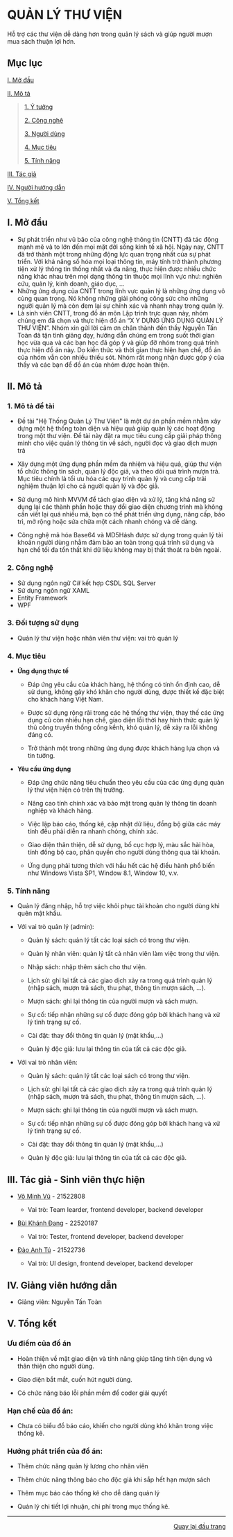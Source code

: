 <div id="Top"></div>

# QUẢN LÝ THƯ VIỆN
Hỗ trợ các thư viện dễ dàng hơn trong quản lý sách và giúp người mượn mua sách thuận lợi hơn.

## Mục lục

 [I. Mở đầu](#Modau)

 [II. Mô tả](#Mota)

> [1. Ý tưởng](#Ytuong)
>
> [2. Công nghệ](#Congnghe)
>
> [3. Người dùng](#Doituongsudung)
>
> [4. Mục tiêu](#Muctieu)
>
> [5. Tính năng](#Tinhnang)

[III. Tác giả](#Tacgia)

[IV. Người hướng dẫn](#Nguoihuongdan)

[V. Tổng kết](#Tongket)


<!-- MỞ ĐẦU -->
<div id="Modau"></div>

## I. Mở đầu
* Sự phát triển như vũ bão của công nghệ thông tin (CNTT) đã tác động mạnh mẽ và to lớn đến mọi mặt đời sống kinh tế xã hội. Ngày nay, CNTT đã trở thành một trong những động lực quan trọng nhất của sự phát triển. Với khả năng số hóa mọi loại thông tin, máy tính trở thành phương tiện xử lý thông tin thống nhất và đa năng, thực hiện được nhiều chức năng khác nhau trên mọi dạng thông tin thuộc mọi lĩnh vực như: nghiên cứu, quản lý, kinh doanh, giáo dục, ...
* Những ứng dụng của CNTT trong lĩnh vực quản lý là những ứng dụng vô cùng quan trọng. Nó không những giải phóng công sức cho những người quản lý mà còn đem lại sự chính xác và nhanh nhạy trong quản lý. 
* Là sinh viên CNTT, trong đồ án môn Lập trình trực quan này, nhóm chúng em đã chọn và thực hiện đồ án “X Y DỰNG ỨNG DỤNG QUẢN LÝ THƯ VIỆN”.
Nhóm xin gửi lời cảm ơn chân thành đến thầy Nguyễn Tấn Toàn đã tận tình giảng dạy, hướng dẫn chúng em trong suốt thời gian học vừa qua và các bạn học đã góp ý và giúp đỡ nhóm trong quá trình thực hiện đồ án này.
Do kiến thức và thời gian thực hiện hạn chế, đồ án của nhóm vẫn còn nhiều thiếu sót. Nhóm rất mong nhận được góp ý của thầy và các bạn để đồ án của nhóm được hoàn thiện.

<!-- MÔ TẢ -->
<div id="Mota"></div>

## II. Mô tả

<!-- Ý TƯỞNG -->
<div id="Ytuong"></div>

### 1. Mô tả đề tài
* Đề tài "Hệ Thống Quản Lý Thư Viện" là một dự án phần mềm nhằm xây dựng một hệ thống toàn diện và hiệu quả giúp quản lý các hoạt động trong một thư viện. Đề tài này đặt ra mục tiêu cung cấp giải pháp thông minh cho việc quản lý thông tin về sách, người đọc và giao dịch mượn trả

* Xây dựng một ứng dụng phần mềm đa nhiệm và hiệu quả, giúp thư viện tổ chức thông tin sách, quản lý độc giả, và theo dõi quá trình mượn trả. Mục tiêu chính là tối ưu hóa các quy trình quản lý và cung cấp trải nghiệm thuận lợi cho cả người quản lý và độc giả.

* Sử dụng mô hình MVVM để tách giao diện và xử lý, tăng khả năng sử dụng lại các thành phần hoặc thay đổi giao diện chương trình mà không cần viết lại quá nhiều mã, bạn có thể phát triển ứng dụng, nâng cấp, bảo trì, mở rộng hoặc sửa chữa một cách nhanh chóng và dễ dàng.

* Công nghệ mã hóa Base64 và MD5Hásh được sử dụng trong quản lý tài khoản người dùng nhằm đảm bảo an toàn trong quá trình sử dụng và hạn chế tối đa tổn thất khi dữ liệu không may bị thất thoát ra bên ngoài.


<div id="Congnghe"></div>

### 2. Công nghệ
* Sử dụng ngôn ngữ C# kết hợp CSDL SQL Server
* Sử dụng ngôn ngữ XAML
* Entity Framework
* WPF


<div id="Doituongsudung"></div>

### 3. Đối tượng sử dụng
* Quản lý thư viện hoặc nhân viên thư viện: vai trò quản lý

<div id="Muctieu"></div>

### 4. Mục tiêu

* <strong>Ứng dụng thực tế</strong>
    
    * Đáp ứng yêu cầu của khách hàng, hệ thống có tính ổn định cao, dễ sử dụng, không gây khó khăn cho người dùng, được thiết kế đặc biệt cho khách hàng Việt Nam.

    * Được sử dụng rộng rãi trong các hệ thống thư viện, thay thế các ứng dụng cũ còn nhiều hạn chế, giao diện lỗi thời hay hình thức quản lý thủ công truyền thống cồng kềnh, khó quản lý, dễ xảy ra lỗi không đáng có.

    * Trở thành một trong những ứng dụng được khách hàng lựa chọn và tin tưởng.

 * <strong>Yêu cầu ứng dụng</strong>
 
    * Đáp ứng chức năng tiêu chuẩn theo yêu cầu của các ứng dụng quản lý thư viện hiện có trên thị trường. 

    * Nâng cao tính chính xác và bảo mật trong quản lý thông tin doanh nghiệp và khách hàng.

    * Việc lập báo cáo, thống kê, cập nhật dữ liệu, đồng bộ giữa các máy tính đều phải diễn ra nhanh chóng, chính xác.

    * Giao diện thân thiện, dễ sử dụng, bố cục hợp lý, màu sắc hài hòa, tính đồng bộ cao, phân quyền cho người dùng thông qua tài khoản.

    * Ứng dụng phải tương thích với hầu hết các hệ điều hành phổ biến như Windows Vista SP1, Window 8.1, Window 10, v.v.

<div id="Tinhnang"></div>

### 5. Tính năng
* Quản lý đăng nhập, hỗ trợ việc khôi phục tài khoản cho người dùng khi quên mật khẩu.

* Với vai trò quản lý (admin):

    * Quản lý sách: quản lý tất các loại sách có trong thư viện.​
 
    * Quản lý nhân viên: quản lý tất cả nhân viên làm việc trong thư viện.

    * Nhập sách: nhập thêm sách cho thư viện.​

    * Lịch sử: ghi lại tất cả các giao dịch xảy ra trong quá trình quản lý (nhập sách, mượn trả sách, thu phạt, thông tin mượn sách,  …).​

    * Mượn sách: ghi lại thông tin của người mượn và sách mượn.​

    * Sự cố: tiếp nhận những sự cố được đóng góp bởi khách hang và xử lý tình trạng sự cố.​

    * Cài đặt: thay đổi thông tin quản lý (mật khẩu,...)​

    * Quản lý độc giả: lưu lại thông tin của tất cả các độc giả. 
 
* Với vai trò nhân viên:
    * Quản lý sách: quản lý tất các loại sách có trong thư viện.​
 
    * Lịch sử: ghi lại tất cả các giao dịch xảy ra trong quá trình quản lý (nhập sách, mượn trả sách, thu phạt, thông tin mượn sách,  …).​

    * Mượn sách: ghi lại thông tin của người mượn và sách mượn.​

    * Sự cố: tiếp nhận những sự cố được đóng góp bởi khách hang và xử lý tình trạng sự cố.​

    * Cài đặt: thay đổi thông tin quản lý (mật khẩu,...)​

    * Quản lý độc giả: lưu lại thông tin của tất cả các độc giả. 
<!-- TÁC GIẢ -->
<div id="Tacgia"></div>

## III. Tác giả - Sinh viên thực hiện

* [Võ Minh Vũ](https://github.com/Vuvom1) - 21522808
    * Vai trò: Team learder, frontend developer, backend developer

* [Bùi Khánh Đang](https://github.com/22520187) - 22520187
    * Vai trò: Tester, frontend developer, backend developer

* [Đào Anh Tú](https://github.com/anhtu301003) - 21522736
    * Vai trò: UI design, frontend developer, backend developer

<!-- NGƯỜI HƯỚNG DẪN -->
<div id="Nguoihuongdan"></div>

## IV. Giảng viên hướng dẫn
* Giảng viên: Nguyễn Tấn Toàn

<!-- TỔNG KẾT -->
<div id="Tongket"></div>

## V. Tổng kết
### Ưu điểm của đồ án
* Hoàn thiện về mặt giao diện và tính năng giúp tăng tính tiện dụng và thân thiện cho người dùng.

* Giao diện bắt mắt, cuốn hút người dùng.

* Có chức năng báo lỗi phần mềm để coder giải quyết


### Hạn chế của đồ án:

* Chưa có biểu đồ báo cáo, khiến cho người dùng khó khăn trong việc thống kê.


### Hướng  phát triển của đồ án:

* Thêm chức năng quản lý lương cho nhân viên

* Thêm chức năng thông báo cho độc giả khi sắp hết hạn mượn sách

* Thêm mục báo cáo thống kê cho dễ dàng quản lý

* Quản lý chi tiết lợi nhuận, chi phí trong mục thống kê.
---

<p align="right"><a href="#Top">Quay lại đầu trang</a></p>
